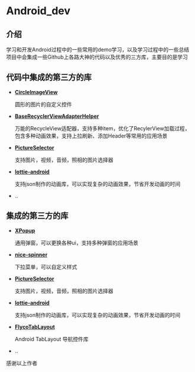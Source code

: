 # Android_dev

## 介绍

学习和开发Android过程中的一些常用的demo学习，以及学习过程中的一些总结
项目中会集成一些Github上各路大神的代码以及优秀的三方库，主要目的是学习


## 代码中集成的第三方的库

- [**CircleImageView**](https://github.com/hdodenhof/CircleImageView)

  圆形的图片的自定义控件

- [**BaseRecyclerViewAdapterHelper**](https://github.com/CymChad/BaseRecyclerViewAdapterHelper)

  万能的RecycleView适配器，支持多种item，优化了RecylerView加载过程，包含多种动画效果，支持上拉刷新、添加Header等常用的应用场景

- [**PictureSelector**](https://github.com/LuckSiege/PictureSelector)

  支持图片，视频，音频，照相的图片选择器

- [**lottie-android**](https://github.com/airbnb/lottie-android)

  支持json制作的动画库，可以实现复杂的动画效果，节省开发动画的时间

- ..


## 集成的第三方的库

- [**XPopup**](https://github.com/yang448189597/XPopup)

  通用弹窗，可以更换各种ui，支持多种弹窗的应用场景

- [**nice-spinner**](https://github.com/arcadefire/nice-spinner)

  下拉菜单，可以自定义样式

- [**PictureSelector**](https://github.com/LuckSiege/PictureSelector)

  支持图片，视频，音频，照相的图片选择器

- [**lottie-android**](https://github.com/airbnb/lottie-android)

  支持json制作的动画库，可以实现复杂的动画效果，节省开发动画的时间

- [**FlycoTabLayout**](https://github.com/H07000223/FlycoTabLayout)

  Android TabLayout 导航控件库

- ..

感谢以上作者





